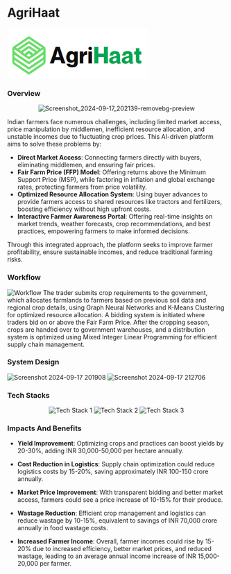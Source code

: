 # AgriHaat
![AgriHaat](./assets/Logo.png)
### Overview
<p align="center">
  <img src="https://github.com/user-attachments/assets/368c9d94-4460-465a-afc4-48d862c3a980" alt="Screenshot_2024-09-17_202139-removebg-preview"/>
</p>

Indian farmers face numerous challenges, including limited market access, price manipulation by middlemen, inefficient resource allocation, and unstable incomes due to fluctuating crop prices. This AI-driven platform aims to solve these problems by:

- **Direct Market Access**: Connecting farmers directly with buyers, eliminating middlemen, and ensuring fair prices.
- **Fair Farm Price (FFP) Model**: Offering returns above the Minimum Support Price (MSP), while factoring in inflation and global exchange rates, protecting farmers from price volatility.
- **Optimized Resource Allocation System**: Using buyer advances to provide farmers access to shared resources like tractors and fertilizers, boosting efficiency without high upfront costs.
- **Interactive Farmer Awareness Portal**: Offering real-time insights on market trends, weather forecasts, crop recommendations, and best practices, empowering farmers to make informed decisions.

Through this integrated approach, the platform seeks to improve farmer profitability, ensure sustainable incomes, and reduce traditional farming risks.

### Workflow
![Workflow](https://github.com/user-attachments/assets/a99f5922-36f9-44fa-98a2-590737e86330)
The trader submits crop requirements to the government, which allocates farmlands to farmers based on previous soil data and regional crop details, using Graph Neural Networks and K-Means Clustering for optimized resource allocation. A bidding system is initiated where traders bid on or above the Fair Farm Price. After the cropping season, crops are handed over to government warehouses, and a distribution system is optimized using Mixed Integer Linear Programming for efficient supply chain management.

### System Design 
![Screenshot 2024-09-17 201908](https://github.com/user-attachments/assets/a49ca044-1076-48e7-a1ad-89cecea5ba1f)
![Screenshot 2024-09-17 212706](https://github.com/user-attachments/assets/545f1ac3-f799-4640-9b2d-5b5ea1fd5582)


### Tech Stacks

<p align="center">
  <img src="https://github.com/user-attachments/assets/fa927c69-8518-4284-b405-2b56e95cc1b5" alt="Tech Stack 1" width="200"/>
  <img src="https://github.com/user-attachments/assets/2c8d042e-148a-403e-b40a-013fc590ff15" alt="Tech Stack 2" width="200"/>
  <img src="https://github.com/user-attachments/assets/c6e1326a-50c9-402e-a172-c8be0fac46e2" alt="Tech Stack 3" width="200"/>
</p>

### Impacts And Benefits

- **Yield Improvement**: Optimizing crops and practices can boost yields by 20-30%, adding INR 30,000-50,000 per hectare annually.
  
- **Cost Reduction in Logistics**: Supply chain optimization could reduce logistics costs by 15-20%, saving approximately INR 100-150 crore annually.

- **Market Price Improvement**: With transparent bidding and better market access, farmers could see a price increase of 10-15% for their produce.

- **Wastage Reduction**: Efficient crop management and logistics can reduce wastage by 10-15%, equivalent to savings of INR 70,000 crore annually in food wastage costs.

- **Increased Farmer Income**: Overall, farmer incomes could rise by 15-20% due to increased efficiency, better market prices, and reduced wastage, leading to an average annual income increase of INR 15,000-20,000 per farmer.

